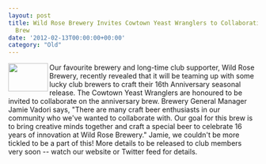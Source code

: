```yaml
---
layout: post
title: Wild Rose Brewery Invites Cowtown Yeast Wranglers to Collaborative 16th Anniversary
  Brew
date: '2012-02-13T00:00:00+00:00'
category: "Old"
---
```

<p><img width="80" height="57" align="left" alt="" src="/CYW/Images/logo_Wild Rose Brewery.gif" />Our favourite brewery and long-time club supporter&#44; Wild Rose Brewery&#44; recently revealed that it will be teaming up with some lucky club brewers to craft their 16th Anniversary seasonal release. The Cowtown Yeast Wranglers are honoured to be invited to collaborate on the anniversary brew. Brewery&#160;General Manager Jamie Vadori says&#44; "There are&#160;many craft beer enthusiasts in our community who we've wanted to collaborate with. Our goal for this&#160;brew is to bring creative minds together and craft a special beer to celebrate 16 years of innovation at Wild&#160;Rose Brewery." Jamie&#44; we couldn't be more tickled to be a part of this! More details to be released to club members very soon -- watch our website or Twitter feed for details.</p>
